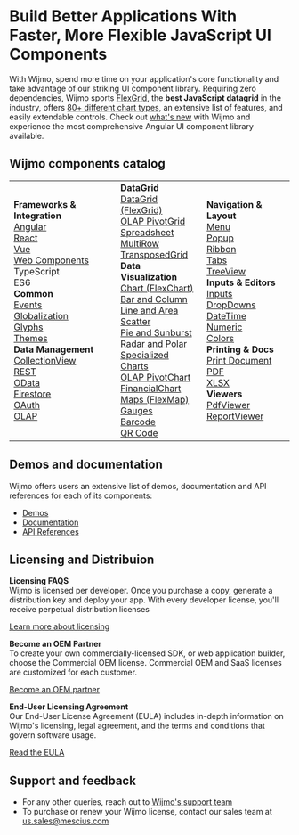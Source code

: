# Build Better Applications With Faster, More Flexible JavaScript UI Components
With Wijmo, spend more time on your application's core functionality and take advantage of our striking UI component library. Requiring zero dependencies, Wijmo sports [FlexGrid](https://developer.mescius.com/wijmo/flexgrid-javascript-data-grid), the **best JavaScript datagrid** in the industry, offers [80+ different chart types](https://developer.mescius.com/wijmo/flexchart-javascript-chart-component), an extensive list of features, and easily extendable controls. Check out [what's new](https://developer.mescius.com/wijmo/releases) with Wijmo and experience the most comprehensive Angular UI component library available.

## Wijmo components catalog
<table>
	<tr>
		<td>
			<div><b>Frameworks & Integration</b></div>
			<div><a href="https://developer.mescius.com/wijmo/angular-ui-components">Angular</a></div>
			<div><a href="https://developer.mescius.com/wijmo/react-ui-components">React</a></div>
			<div><a href="https://developer.mescius.com/wijmo/vue-ui-components">Vue</a></div>
			<div><a href="https://developer.mescius.com/wijmo/web-components">Web Components</a></div>
			<div>TypeScript</div>
			<div>ES6</div>
			<div><b>Common</b></div>
			<div><a href="https://developer.mescius.com/wijmo/docs/GettingStarted/Events">Events</a></div>
			<div><a href="https://developer.mescius.com/wijmo/demos/Core/Globalization/Formatting/purejs">Globalization</a></div>
			<div><a href="https://developer.mescius.com/wijmo/demos/Core/Glyphs/purejs">Glyphs</a></div>
			<div><a href="https://developer.mescius.com/wijmo/docs/GettingStarted/Wijmo-Sass#custom-themes">Themes</a></div>
			<div><b>Data Management</b></div>
			<div><a href="https://developer.mescius.com/wijmo/javascript-collection-view">CollectionView</a></div>
			<div><a href="https://developer.mescius.com/wijmo/demos/Core/CollectionView/RESTCollectionView/JSONPlaceholder/purejs">REST</a></div>
			<div><a href="https://developer.mescius.com/wijmo/demos/Grid/Data-binding/ODataAPI/purejs">OData</a></div>
			<div><a href="https://developer.mescius.com/wijmo/demos/Cloud/Firestore/Overview/purejs">Firestore</a></div>
			<div><a href="https://developer.mescius.com/wijmo/demos/Cloud/Firestore/OAuth/purejs">OAuth</a></div>
			<div><a href="https://developer.mescius.com/wijmo/javascript-olap-pivot-table-component">OLAP</a></div>
		</td>
		<td>
			<div><b>DataGrid</b></div>
			<div><a href="https://developer.mescius.com/wijmo/flexgrid-javascript-data-grid">DataGrid (FlexGrid)</a></div>
			<div><a href="https://developer.mescius.com/wijmo/javascript-olap-pivot-table-component">OLAP PivotGrid</a></div>
			<div><a href="https://developer.mescius.com/wijmo/flexsheet-javascript-excel-like-component">Spreadsheet</a></div>
			<div><a href="https://developer.mescius.com/wijmo/javascript-multirow-component">MultiRow</a></div>
			<div><a href="https://developer.mescius.com/wijmo/demos/Grid/TransposedGrid/ProductSheet/purejs">TransposedGrid</a></div>
			<div><b>Data Visualization</b></div>
			<div><a href="https://developer.mescius.com/wijmo/flexchart-javascript-chart-component">Chart (FlexChart)</a></div>
			<div><a href="https://developer.mescius.com/wijmo/flexchart-javascript-chart-component#bar-column">Bar and Column</a></div>
			<div><a href="https://developer.mescius.com/wijmo/flexchart-javascript-chart-component#line-area">Line and Area</a></div>
			<div><a href="https://developer.mescius.com/wijmo/flexchart-javascript-chart-component#scatter">Scatter</a></div>
			<div><a href="https://developer.mescius.com/wijmo/flexchart-javascript-chart-component#pie-sunburst">Pie and Sunburst</a></div>
			<div><a href="https://developer.mescius.com/wijmo/flexchart-javascript-chart-component#radar-polar">Radar and Polar</a></div>
			<div><a href="https://developer.mescius.com/wijmo/flexchart-javascript-chart-component#specialized">Specialized Charts</a></div>
			<div><a href="https://developer.mescius.com/wijmo/demos/OLAP/PivotChart/Overview/purejs">OLAP PivotChart</a></div>
			<div><a href="https://developer.mescius.com/wijmo/javascript-financial-chart-component">FinancialChart</a></div>
			<div><a href="https://developer.mescius.com/wijmo/flexmap-javascript-map-charting-components">Maps (FlexMap)</a></div>
			<div><a href="https://developer.mescius.com/wijmo/custom-linear-radial-gauge-javascript">Gauges</a></div>
			<div><a href="https://developer.mescius.com/wijmo/javascript-barcode-components">Barcode</a></div>
			<div><a href="https://developer.mescius.com/wijmo/javascript-barcode-components">QR Code</a></div>
		</td>
		<td>
			<div><b>Navigation & Layout</b></div>
			<div><a href="https://developer.mescius.com/wijmo/selectable-menu-component-javascript">Menu</a></div>
			<div><a href="https://developer.mescius.com/wijmo/popup-component-javascript">Popup</a></div>
			<div><a href="https://developer.mescius.com/wijmo/tab-panel-component-javascript">Ribbon</a></div>
			<div><a href="https://developer.mescius.com/wijmo/tab-panel-component-javascript">Tabs</a></div>
			<div><a href="https://developer.mescius.com/wijmo/javascript-treeview-component">TreeView</a></div>
			<div><b>Inputs & Editors</b></div>
			<div><a href="https://developer.mescius.com/wijmo/input-controls-javascript">Inputs</a></div>
			<div><a href="https://developer.mescius.com/wijmo/input-controls-javascript#dropdown">DropDowns</a></div>
			<div><a href="https://developer.mescius.com/wijmo/input-controls-javascript#date-time">DateTime</a></div>
			<div><a href="https://developer.mescius.com/wijmo/input-controls-javascript#numeric">Numeric</a></div>
			<div><a href="https://developer.mescius.com/wijmo/input-controls-javascript#color-selector">Colors</a></div>
			<div><b>Printing & Docs</b></div>
			<div><a href="https://developer.mescius.com/wijmo/demos/Core/PrintDocument/purejs">Print Document</a></div>
			<div><a href="https://developer.mescius.com/wijmo/demos/PDF/Overview/purejs">PDF</a></div>
			<div><a href="https://developer.mescius.com/wijmo/demos/Excel/ExpenseReport/purejs">XLSX</a></div>
			<div><b>Viewers</b></div>
			<div><a href="https://developer.mescius.com/wijmo/demos/Viewer/PdfViewer/Overview/purejs">PdfViewer</a></div>
			<div><a href="https://developer.mescius.com/wijmo/javascript-report-viewer-component">ReportViewer</a></div>
		</td>
	</tr>
</table>

## Demos and documentation
Wijmo offers users an extensive list of demos, documentation and API references for each of its components:
- [Demos](https://developer.mescius.com/wijmo/demos/)
- [Documentation](https://developer.mescius.com/wijmo/docs/GettingStarted/Introduction)
- [API References](https://developer.mescius.com/wijmo/api/)

## Licensing and Distribuion
<b>Licensing FAQS</b><br>
Wijmo is licensed per developer. Once you purchase a copy, generate a distribution key and deploy your app. With every developer license, you'll receive perpetual distribution licenses

[Learn more about licensing](https://developer.mescius.com/wijmo/licensing)

<b>Become an OEM Partner</b><br>
To create your own commercially-licensed SDK, or web application builder, choose the Commercial OEM license. Commercial OEM and SaaS licenses are customized for each customer.

[Become an OEM partner](mailto:us.sales@mescius.com)

<b>End-User Licensing Agreement</b><br>
Our End-User License Agreement (EULA) includes in-depth information on Wijmo's licensing, legal agreement, and the terms and conditions that govern software usage. 

[Read the EULA](https://cdn.mescius.io/assets/developer/legal/eula/wj/20231101-WIJMO-EULA.pdf)

## Support and feedback
- For any other queries, reach out to [Wijmo's support team](https://developer.mescius.com/my-account/my-support)
- To purchase or renew your Wijmo license, contact our sales team at [us.sales@mescius.com](mailto:us.sales@mescius.com)
